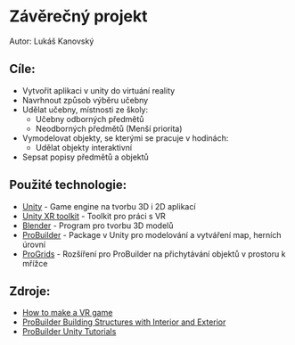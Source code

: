 # Závěrečný projekt
Autor: Lukáš Kanovský

## Cíle:
- Vytvořit aplikaci v unity do virtuání reality
- Navrhnout způsob výběru učebny
- Udělat učebny, místnosti ze školy:
    - Učebny odborných předmětů
    - Neodborných předmětů (Menší priorita)
- Vymodelovat objekty, se kterými se pracuje v hodinách:
    - Udělat objekty interaktivní
- Sepsat popisy předmětů a objektů

## Použité technologie:
- [Unity] - Game engine na tvorbu 3D i 2D aplikací
- [Unity XR toolkit] - Toolkit pro práci s VR
- [Blender] - Program pro tvorbu 3D modelů
- [ProBuilder] - Package v Unity pro modelování a vytváření map, herních úrovní
- [ProGrids] - Rozšíření pro ProBuilder na přichytávání objektů v prostoru k mřížce

## Zdroje:
- [How to make a VR game]
- [ProBuilder Building Structures with Interior and Exterior]
- [ProBuilder Unity Tutorials]


[Unity]:https://unity.com/
[How to make a VR game]:https://www.youtube.com/playlist?list=PLpEoiloH-4eP-OKItF8XNJ8y8e1asOJud
[Blender]:https://www.blender.org/
[ProBuilder]:https://unity.com/features/probuilder
[Unity XR toolkit]:https://docs.unity3d.com/Packages/com.unity.xr.interaction.toolkit@2.5/manual/index.html
[ProGrids]:https://docs.unity3d.com/Packages/com.unity.progrids@3.0/manual/index.html
[ProBuilder Building Structures with Interior and Exterior]:https://www.youtube.com/watch?v=CBa_opm3_GM
[ProBuilder Unity Tutorials]:https://www.youtube.com/playlist?list=PLs_yJ-RML1YeM2KbHbVKh50CkwINm-biV
